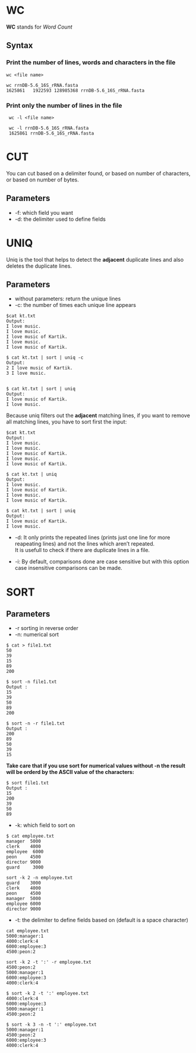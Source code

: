 # WC

__WC__ stands for _Word Count_

## Syntax

### Print the number of lines, words and characters in the file
`wc <file name>` 

```
wc rrnDB-5.6_16S_rRNA.fasta
1625861   1922593 128985368 rrnDB-5.6_16S_rRNA.fasta
```

### Print only the number of lines in the file
` wc -l <file name>` 
```
 wc -l rrnDB-5.6_16S_rRNA.fasta
 1625861 rrnDB-5.6_16S_rRNA.fasta
```


# CUT
You can cut based on a delimiter found, or based on number of characters, or based on number of bytes.

## Parameters
* -f: which field you want
* -d: the delimiter used to define fields

# UNIQ
Uniq is the tool that helps to detect the __adjacent__ duplicate lines and also deletes the duplicate lines.

## Parameters
* without parameters: return the unique lines
* -c: the number of times each unique line appears
```
$cat kt.txt
Output:
I love music.
I love music.
I love music of Kartik.
I love music.
I love music of Kartik.

$ cat kt.txt | sort | uniq -c
Output:
2 I love music of Kartik.
3 I love music.


$ cat kt.txt | sort | uniq
Output:
I love music of Kartik.
I love music.
```

Because uniq filters out the __adjacent__ matching lines, if you want to remove all matching lines, you have to sort first the input:
```
$cat kt.txt
Output:
I love music.
I love music.
I love music of Kartik.
I love music.
I love music of Kartik.

$ cat kt.txt | uniq
Output:
I love music.
I love music of Kartik.
I love music.
I love music of Kartik.

$ cat kt.txt | sort | uniq
Output:
I love music of Kartik.
I love music.
```
* -d: It only prints the repeated lines (prints just one line for more reapeating lines) and not the lines which aren’t repeated.\
It is usefull to check if there are duplicate lines in a file.

* -i: By default, comparisons done are case sensitive but with this option case insensitive comparisons can be made.

# SORT

## Parameters
* -r sorting in reverse order
* -n: numerical sort
```
$ cat > file1.txt
50
39
15
89
200

$ sort -n file1.txt
Output :
15
39
50
89
200

$ sort -n -r file1.txt
Output :
200
89
50
39
15
```

**Take care that if you use sort for numerical values without -n the result will be orderd by the ASCII value of the characters:**
```
$ sort file1.txt
Output :
15
200
39
50
89
```

* -k: which field to sort on
```
$ cat employee.txt
manager  5000
clerk    4000
employee  6000
peon     4500
director 9000
guard     3000

sort -k 2 -n employee.txt
guard    3000
clerk    4000
peon     4500
manager  5000
employee 6000
director 9000
```
* -t: the delimiter to define fields based on (default is a space character)
```
cat employee.txt
5000:manager:1
4000:clerk:4
6000:employee:3
4500:peon:2

sort -k 2 -t ':' -r employee.txt
4500:peon:2
5000:manager:1
6000:employee:3
4000:clerk:4

$ sort -k 2 -t ':' employee.txt
4000:clerk:4
6000:employee:3
5000:manager:1
4500:peon:2

$ sort -k 3 -n -t ':' employee.txt
5000:manager:1
4500:peon:2
6000:employee:3
4000:clerk:4

```
